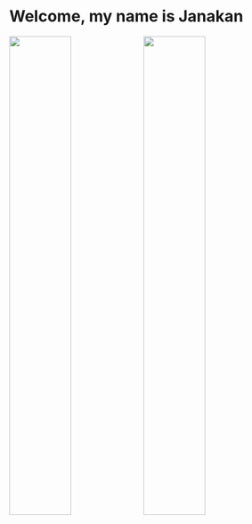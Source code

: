 # Welcome, my name is Janakan

<img algin="left" width="47%" src="https://github-readme-stats.vercel.app/api?username=rexinator12&show_icons=true&theme=radical" />

<img algin="left" width="47%" src="https://github-readme-stats.vercel.app/api/top-langs/?username=rexinator12&theme=radical" />
